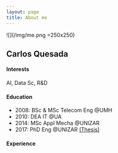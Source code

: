 ```yaml
---
layout: page
title: About me
---
```


![](/img/me.png =250x250)

## Carlos Quesada

#### Interests
AI, Data Sc, R&D

#### Education
* 2008: BSc & MSc Telecom Eng @UMH
* 2010: DEA IT @UA
* 2014: MSc Appl Mecha @UNIZAR
* 2017: PhD Eng @UNIZAR [(Thesis)](https://zaguan.unizar.es/record/59996/files/TESIS-2017-017.pdf)

#### Experience